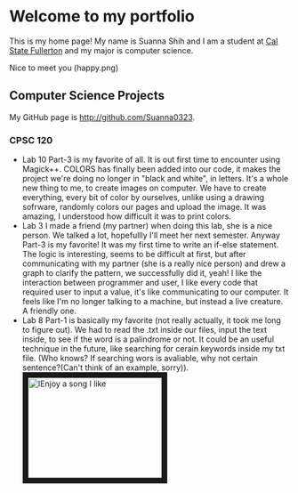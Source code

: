 # Welcome to my portfolio

This is my home page! My name is Suanna Shih and I am a student at [Cal State Fullerton](http://www.fullerton.edu/) and my major is computer science.

Nice to meet you (happy.png)

## Computer Science Projects

My GitHub page is http://github.com/Suanna0323.

### CPSC 120

* Lab 10 
    Part-3 is my favorite of all. It is out first time to encounter using Magick++. COLORS has finally been added into our code, it makes the project we're doing no longer in "black and white", in letters. It's a whole new thing to me, to create images on  computer. We have to create everything, every bit of color by ourselves, unlike using a drawing sofrware, randomly colors our pages and upload the image. It was amazing, I understood how difficult it was to print colors. 
* Lab 3
    I made a friend (my partner) when doing this lab, she is a nice person. We talked a lot, hopefullly I'll meet her next semester. 
    Anyway Part-3 is my favorite! It was my first time to write an if-else statement. The logic is interesting, seems to be difficult at first, but after communicating with my partner (she is a really nice person) and drew a graph to clarify the pattern, we successfully did it, yeah! 
    I like the interaction between programmer and user, I like every code that required user to input a value, it's like communicating to our computer. It feels like I'm no longer talking to a machine, but instead a live creature. A friendly one.
* Lab 8
    Part-1 is basically my favorite (not really actually, it took me long to figure out). We had to read the .txt inside our files, input the text inside, to see if the word is a palindrome or not. It could be an useful technique in the future, like searching for cerain keywords inside my txt file. (Who knows? If searching wors is avaliable, why not certain sentence?(Can't think of an example, sorry)).
<a href="hhttps://www.youtube.com/watch?v=o2ovsJkqaiM
" target="_blank"><img src="https://www.youtube.com/watch?v=o2ovsJkqaiM.jpg" 
alt="IEnjoy a song I like" width="240" height="180" border="10" /></a>
    